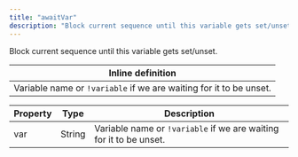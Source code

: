 ```yaml
---
title: "awaitVar"
description: "Block current sequence until this variable gets set/unset."
---
```

Block current sequence until this variable gets set/unset.

| Inline definition |
| -------- |
| Variable name or <code>!variable</code> if we are waiting for it to be unset. |


| Property | Type | Description |
| ------- | ------- | -------- |
| var | String | Variable name or <code>!variable</code> if we are waiting for it to be unset. |

